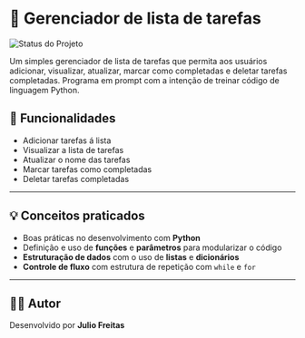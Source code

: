 # 📒 Gerenciador de lista de tarefas

![Status do Projeto](https://img.shields.io/badge/Status-Concluído-brightgreen)

Um simples gerenciador de lista de tarefas que permita aos usuários adicionar, visualizar, atualizar, marcar como completadas e deletar tarefas completadas.
Programa em prompt com a intenção de treinar código de linguagem Python.

## 📱 Funcionalidades

- Adicionar tarefas á lista
- Visualizar a lista de tarefas
- Atualizar o nome das tarefas
- Marcar tarefas como completadas
- Deletar tarefas completadas

---

## 💡 Conceitos praticados

- Boas práticas no desenvolvimento com **Python**
- Definição e uso de **funções** e **parâmetros** para modularizar o código
- **Estruturação de dados** com o uso de **listas** e **dicionários**
- **Controle de fluxo** com estrutura de repetição com `while` e `for`

---

## 🙋‍♂️ Autor

Desenvolvido por **Julio Freitas**
